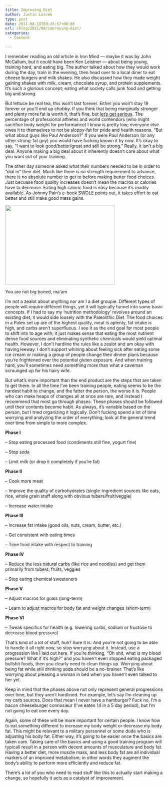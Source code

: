 ```yaml
---
title: Improving Diet
author: Justin Lascek
type: post
date: 2011-08-18T09:25:57+00:00
url: /blog/2011/08/improving-diet/
categories:
  - Content

---
```

I remember reading an old article in Iron Mind &#8212; maybe it was by John McCallum, but it could have been Ken Leistner &#8212; about being young, training hard, and eating big. The author talked about how they would work during the day, train in the evening, then head over to a local diner to eat cheese burgers and milk shakes. He also discussed how they made weight gaining shakes with milk, cream, chocolate syrup, and protein supplements. It&#8217;s such a glorious concept; eating what society calls junk food and getting big and strong.
  

  
But lettuce be real tea, this won&#8217;t last forever. Either you won&#8217;t stay 19 forever or you&#8217;ll end up chubby. If you think that being marginally stronger and plenty more fat is worth it, that&#8217;s fine, but [let&#8217;s get serious][1]. The percentage of professional athletes and world contendors (who might sacrifice body weight for performance) I know is pretty low; everyone else owes it to themselves to not be sloppy-fat for pride and health reasons. &#8220;But what about guys like Paul Anderson?&#8221; If you were Paul Anderson (or any other strong-fat guy) you would have fucking known it by now. It&#8217;s okay to say, &#8220;I want to look good/better/great and still be strong.&#8221; Really, it isn&#8217;t a big deal. Anyone making a big deal about it inherently doesn&#8217;t care about what you want out of your training.
  

  
The other day someone asked what their numbers needed to be in order to &#8220;dial in&#8221; their diet. Much like there is no strength requirement to advance, there is no absolute number to get to before making better food choices. Just becuase food quality increases doesn&#8217;t mean the macros or calories have to decrease. Eating high caloric food is easy because it&#8217;s readily available. As Johnny Pain&#8217;s e-book SWOLE points out, it takes effort to eat better and still make good mass gains.

<div id="attachment_5161" style="width: 360px" class="wp-caption aligncenter">
  <a href="/2011/08/hhKKy1.jpg"><img aria-describedby="caption-attachment-5161" data-attachment-id="5161" data-permalink="/blog/2011/08/improving-diet/hhkky-2/" data-orig-file="/2011/08/hhKKy1.jpg" data-orig-size="350,254" data-comments-opened="1" data-image-meta="{&quot;aperture&quot;:&quot;0&quot;,&quot;credit&quot;:&quot;&quot;,&quot;camera&quot;:&quot;&quot;,&quot;caption&quot;:&quot;&quot;,&quot;created_timestamp&quot;:&quot;0&quot;,&quot;copyright&quot;:&quot;&quot;,&quot;focal_length&quot;:&quot;0&quot;,&quot;iso&quot;:&quot;0&quot;,&quot;shutter_speed&quot;:&quot;0&quot;,&quot;title&quot;:&quot;&quot;}" data-image-title="hhKKy" data-image-description="" data-medium-file="/2011/08/hhKKy1.jpg" data-large-file="/2011/08/hhKKy1.jpg" class="size-full wp-image-5161" title="hhKKy" src="/2011/08/hhKKy1.jpg" alt="" width="350" height="254" /></a>
  
  <p id="caption-attachment-5161" class="wp-caption-text">
    You are not big boned, ma'am
  </p>
</div>

I&#8217;m not a zealot about anything nor am I a diet groupie. Different types of people will require different things, yet it will typically funnel into some basic concepts. If I had to say my &#8216;nutrition methodology&#8217; revolves around an existing diet, it would side loosely with the Paleolithic Diet. The food choices in a Paleo set up are of the highest quality, meat is aplenty, fat intake is high, and carbs aren&#8217;t superfluous. I see it as the end goal for most people to shift into to age with; it just makes sense that eating the most nutrient dense food sources and eliminating synthetic chemicals would yield optimal health. However, I don&#8217;t hardline the rules like a zealot and am okay with having leeway. I don&#8217;t support whining about feeling sick after eating some ice cream or making a group of people change their dinner plans because you&#8217;re frightened over the potential gluten exposure. And when training hard, you&#8217;ll sometimes need something more than what a caveman scrounged up for his hairy wife.
  

  
But what&#8217;s more important than the end product are the steps that are taken to get there. In all the time I&#8217;ve been training people, eating seems to be the hardest habit to change, and the fatter the person, the worse it is. People who can make heaps of changes all at once are rare, and instead I recommend that most go through phases. These phases should be followed until their contents become habit. As always, it&#8217;s variable based on the person, but I tried organizing it logically. Don&#8217;t fucking spend a lot of time worrying and analyzing the order of everything; look at the general trend over time from simple to more complex.
  

  
<!--more-->


  
**Phase I**
  
&#8211; Stop eating processed food (condiments still fine, yogurt fine)
  
&#8211; Stop soda
  
&#8211; Limit milk (or drop it completely if you&#8217;re fat)
  

  
**Phase II**
  
&#8211; Cook more meat
  
&#8211; Improve the quality of carbohydrates (single-ingredient sources like oats, rice, whole grain stuff along with obvious tubers/fruit/veggie)
  
&#8211; Increase water intake
  

  
**Phase III**
  
&#8211; Increase fat intake (good oils, nuts, cream, butter, etc.)
  
&#8211; Get consistent with eating times
  
&#8211; Time food intake with respect to training
  

  
**Phase IV**
  
&#8211; Reduce the less natural carbs (like rice and noodles) and get them primarily from tubers, fruits, veggies
  
&#8211; Stop eating chemical sweeteners
  

  
**Phase V**
  
&#8211; Adjust macros for goals (long-term)
  
&#8211; Learn to adjust macros for body fat and weight changes (short-term)
  

  
**Phase VI**
  
&#8211; Tweak specifics for health (e.g. lowering carbs, sodium or fructose to decrease blood pressure)
  

  
That&#8217;s kind of a lot of stuff, huh? Sure it is. And you&#8217;re not going to be able to handle it all right now, so stop worrying about it. Instead, use a progression like I laid out here. If you&#8217;re thinking, &#8220;Oh shit, what is my blood pressure? What if it&#8217;s high?&#8221; and you haven&#8217;t even stopped eating packaged bullshit foods, then you clearly need to clean things up. Worrying about being fat while still drinking soda should be a no-brainer. That&#8217;s like worrying about pleasing a woman in bed when you haven&#8217;t even talked to her yet.
  

  
Keep in mind that the phases above not only represent general progressions over time, but they aren&#8217;t hardlined. For example, let&#8217;s say I&#8217;m cleaning up my carb sources. Does that mean I never have a hamburger? Fuck no, I&#8217;m a bacon cheeseburger connosieur (I&#8217;ve eaten 14 in a 5 day period), but I&#8217;m not going to eat one every day.
  

  
Again, some of these will be more important for certain people. I know how to eat something different to increase my body weight or decrease my body fat. This might be relevant to a military personnel or some dude who is adjusting his body fat. Either way, it&#8217;s going to be easier once the basics are taken care. Taking care of the basics and using a good training program will typicall result in a person with decent amounts of musculature and body fat. Having a better diet, more muscle mass, and less body fat are all individual markers of an improved metabolism; in other words they augment the body&#8217;s ability to perform more efficiently and reduce fat.
  

  
There&#8217;s a lot of you who need to read stuff like this to actually start making a change, so hopefully it acts as a catalyst of improvement.

 [1]: http://youtu.be/KBHu_wi5FaI?t=4m58s
